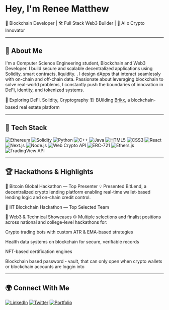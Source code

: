 # Hey, I'm Renee Matthew

🚀 Blockchain Developer | 🛠️ Full Stack Web3 Builder | 🧠 AI x Crypto Innovator

---

## 🧾 About Me

I'm a Computer Science Engineering student, Blockchain and Web3 Developer. I build secure and scalable decentralized applications using Solidity, smart contracts, liquidity. . I design dApps that interact seamlessly with on-chain and off-chain data. Passionate about leveraging blockchain to solve real-world problems, I constantly push the boundaries of innovation in DeFi, identity, and tokenized systems.

🧪 Exploring DeFi, Solidity, Cryptography
🏗️ BUilding [Brikx](https://brikx-app.lovable.app/), a blockchain-based real estate platform


---

## 🧰 Tech Stack

![Ethereum](https://img.shields.io/badge/Ethereum-3C3C3D?style=for-the-badge&logo=ethereum&logoColor=white)
![Solidity](https://img.shields.io/badge/Solidity-363636?style=for-the-badge&logo=solidity&logoColor=white)
![Python](https://img.shields.io/badge/Python-3776AB?style=for-the-badge&logo=python&logoColor=white)
![C++](https://img.shields.io/badge/C++-00599C?style=for-the-badge&logo=c%2B%2B&logoColor=white)
![Java](https://img.shields.io/badge/Java-ED8B00?style=for-the-badge&logo=java&logoColor=white)
![HTML5](https://img.shields.io/badge/HTML5-E34F26?style=for-the-badge&logo=html5&logoColor=white)
![CSS3](https://img.shields.io/badge/CSS3-1572B6?style=for-the-badge&logo=css3&logoColor=white)
![React](https://img.shields.io/badge/React-20232a?style=for-the-badge&logo=react&logoColor=61DAFB)
![Next.js](https://img.shields.io/badge/Next.js-black?style=for-the-badge&logo=next.js&logoColor=white)
![Node.js](https://img.shields.io/badge/Node.js-339933?style=for-the-badge&logo=nodedotjs&logoColor=white)
![Web Crypto API](https://img.shields.io/badge/Web%20Crypto%20API-2E86C1?style=for-the-badge)
![ERC-721](https://img.shields.io/badge/ERC--721-3C3C3D?style=for-the-badge&logo=ethereum&logoColor=white)
![Ethers.js](https://img.shields.io/badge/Ethers.js-3C3C3D?style=for-the-badge&logo=ethereum&logoColor=white)
![TradingView API](https://img.shields.io/badge/TradingView-2294D1?style=for-the-badge&logo=tradingview&logoColor=white)



---

## 🏆 Hackathons & Highlights

🥇 Bitcoin Global Hackathon — Top Presenter
💡 Presented BitLend, a decentralized crypto lending platform enabling real-time wallet-based lending logic and on-chain credit control.

🏅 IIT Blockchain Hackathon — Top Selected Team

🧠 Web3 & Technical Showcases
⚙️ Multiple selections and finalist positions across national and college-level hackathons for:

Crypto trading bots with custom ATR & EMA-based strategies

Health data systems on blockchain for secure, verifiable records

NFT-based certification engines

Blockchain based password - vault, that can only open when crypto wallets or blockchain accounts are loggin into

---

## 🌍 Connect With Me

[![LinkedIn](https://img.shields.io/badge/LinkedIn-blue?style=flat&logo=linkedin&logoColor=white)]([https://linkedin.com/in/yourprofile](https://www.linkedin.com/in/renee-matthew-673141263/))
[![Twitter](https://img.shields.io/badge/X-black?style=flat&logo=twitter&logoColor=white)]([https://twitter.com/yourhandle](https://x.com/mannyXcoin))
[![Portfolio](https://img.shields.io/badge/Portfolio-121212?style=flat&logo=vercel&logoColor=white)](https://yourportfolio.com)

